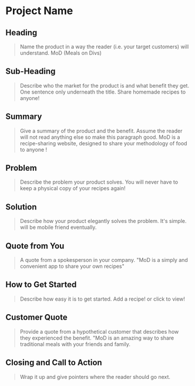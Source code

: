 # Project Name

<!--
> This material was originally posted [here](http://www.quora.com/What-is-Amazons-approach-to-product-development-and-product-management). It is reproduced here for posterities sake.

There is an approach called "working backwards" that is widely used at Amazon. They work backwards from the customer, rather than starting with an idea for a product and trying to bolt customers onto it. While working backwards can be applied to any specific product decision, using this approach is especially important when developing new products or features.

For new initiatives a product manager typically starts by writing an internal press release announcing the finished product. The target audience for the press release is the new/updated product's customers, which can be retail customers or internal users of a tool or technology. Internal press releases are centered around the customer problem, how current solutions (internal or external) fail, and how the new product will blow away existing solutions.

If the benefits listed don't sound very interesting or exciting to customers, then perhaps they're not (and shouldn't be built). Instead, the product manager should keep iterating on the press release until they've come up with benefits that actually sound like benefits. Iterating on a press release is a lot less expensive than iterating on the product itself (and quicker!).

If the press release is more than a page and a half, it is probably too long. Keep it simple. 3-4 sentences for most paragraphs. Cut out the fat. Don't make it into a spec. You can accompany the press release with a FAQ that answers all of the other business or execution questions so the press release can stay focused on what the customer gets. My rule of thumb is that if the press release is hard to write, then the product is probably going to suck. Keep working at it until the outline for each paragraph flows.

Oh, and I also like to write press-releases in what I call "Oprah-speak" for mainstream consumer products. Imagine you're sitting on Oprah's couch and have just explained the product to her, and then you listen as she explains it to her audience. That's "Oprah-speak", not "Geek-speak".

Once the project moves into development, the press release can be used as a touchstone; a guiding light. The product team can ask themselves, "Are we building what is in the press release?" If they find they're spending time building things that aren't in the press release (overbuilding), they need to ask themselves why. This keeps product development focused on achieving the customer benefits and not building extraneous stuff that takes longer to build, takes resources to maintain, and doesn't provide real customer benefit (at least not enough to warrant inclusion in the press release).
 -->

## Heading

> Name the product in a way the reader (i.e. your target customers) will understand.
> MoD (Meals on Divs)

## Sub-Heading

> Describe who the market for the product is and what benefit they get. One sentence only underneath the title.
> Share homemade recipes to anyone!

## Summary

> Give a summary of the product and the benefit. Assume the reader will not read anything else so make this paragraph good.
> MoD is a recipe-sharing website, designed to share your methodology of food to anyone !

## Problem

> Describe the problem your product solves.
> You will never have to keep a physical copy of your recipes again!

## Solution

> Describe how your product elegantly solves the problem.
> It's simple. will be mobile friend eventually.

## Quote from You

> A quote from a spokesperson in your company.
> "MoD is a simply and convenient app to share your own recipes"

## How to Get Started

> Describe how easy it is to get started.
> Add a recipe! or click to view!

## Customer Quote

> Provide a quote from a hypothetical customer that describes how they experienced the benefit.
> "MoD is an amazing way to share traditional meals with your friends and family.

## Closing and Call to Action

> Wrap it up and give pointers where the reader should go next.
